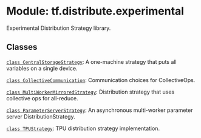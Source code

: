 <div itemscope itemtype="http://developers.google.com/ReferenceObject">
<meta itemprop="name" content="tf.distribute.experimental" />
<meta itemprop="path" content="Stable" />
</div>

# Module: tf.distribute.experimental

Experimental Distribution Strategy library.

<!-- Placeholder for "Used in" -->


## Classes

[`class CentralStorageStrategy`](../../tf/distribute/experimental/CentralStorageStrategy.md): A one-machine strategy that puts all variables on a single device.

[`class CollectiveCommunication`](../../tf/distribute/experimental/CollectiveCommunication.md): Communication choices for CollectiveOps.

[`class MultiWorkerMirroredStrategy`](../../tf/distribute/experimental/MultiWorkerMirroredStrategy.md): Distribution strategy that uses collective ops for all-reduce.

[`class ParameterServerStrategy`](../../tf/distribute/experimental/ParameterServerStrategy.md): An asynchronous multi-worker parameter server DistributionStrategy.

[`class TPUStrategy`](../../tf/distribute/experimental/TPUStrategy.md): TPU distribution strategy implementation.

